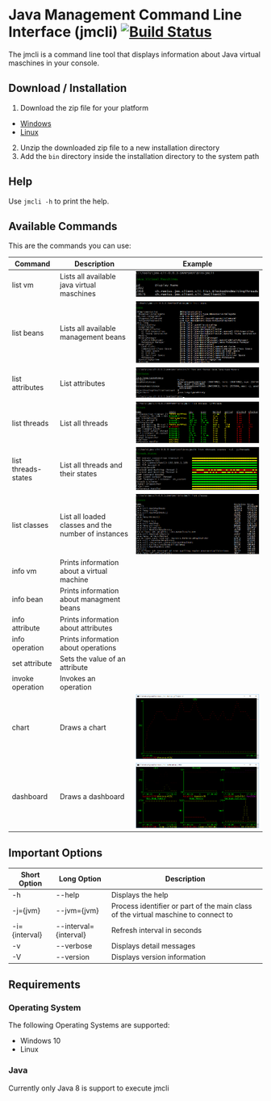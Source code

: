 # Java Management Command Line Interface (jmcli) [![Build Status](https://travis-ci.org/weissreto/jmx-cli.svg?branch=master)](https://travis-ci.org/weissreto/jmx-cli)

The jmcli is a command line tool that displays information about Java virtual maschines in your console.

## Download / Installation

1. Download the zip file for your platform
  * [Windows](../../releases/download/v0.1.0/jmx-cli-0.1.0-windows.zip) 
  * [Linux](../../releases/download/v0.1.0/jmx-cli-0.1.0-linux.zip)  
2. Unzip the downloaded zip file to a new installation directory 
3. Add the `bin` directory inside the installation directory to the system path
 
## Help

Use `jmcli -h` to print the help.

## Available Commands

This are the commands you can use:

| Command | Description | Example |
| ------- | ----------- | ------- |
| list vm | Lists all available java virtual maschines | ![listvm](doc/listvm.png) |
| list beans | Lists all available management beans | ![listvm](doc/listbeans.png) |
| list attributes | List attributes | ![listvm](doc/listattributes.png) |
| list threads | List all threads | ![listvm](doc/listthreads.png) |
| list threads-states | List all threads and their states | ![listvm](doc/listthreadsstates.png) |
| list classes | List all loaded classes and the number of instances | ![listvm](doc/listclasses.png) |
| info vm | Prints information about a virtual machine | |
| info bean | Prints information about managment beans | |
| info attribute | Prints information about attributes | |
| info operation | Prints information about operations | |
| set attribute | Sets the value of an attribute | |
| invoke operation | Invokes an operation | |
| chart | Draws a chart | ![listvm](doc/chart.png) |
| dashboard | Draws a dashboard | ![listvm](doc/dashboard.png) |

## Important Options

| Short Option | Long Option | Description |
| ------------ | ----------- | ----------- | 
| -h | --help | Displays the help |
| -j={jvm} | --jvm={jvm} | Process identifier or part of the main class of the virtual maschine to connect to |
| -i={interval} | --interval={interval} | Refresh interval in seconds |
| -v | --verbose | Displays detail messages |
| -V | --version | Displays version information |

## Requirements

### Operating System

The following Operating Systems are supported:
* Windows 10
* Linux

### Java

Currently only Java 8 is support to execute jmcli